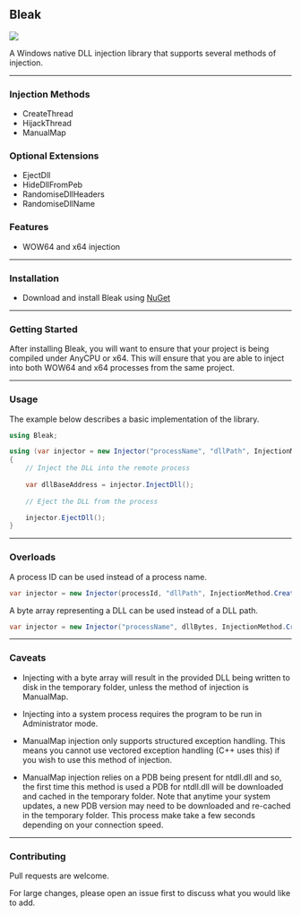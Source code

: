 ## Bleak 

![](https://github.com/Akaion/Bleak/workflows/Continuous%20Integration/badge.svg)

A Windows native DLL injection library that supports several methods of injection.

----

### Injection Methods

* CreateThread
* HijackThread
* ManualMap

### Optional Extensions

* EjectDll
* HideDllFromPeb
* RandomiseDllHeaders
* RandomiseDllName

### Features

* WOW64 and x64 injection

----

### Installation

* Download and install Bleak using [NuGet](https://www.nuget.org/packages/Bleak)

----

### Getting Started

After installing Bleak, you will want to ensure that your project is being compiled under AnyCPU or x64. This will ensure that you are able to inject into both WOW64 and x64 processes from the same project.

----

### Usage

The example below describes a basic implementation of the library.

```csharp
using Bleak;

using (var injector = new Injector("processName", "dllPath", InjectionMethod.CreateThread, InjectionFlags.None))
{
    // Inject the DLL into the remote process
	
    var dllBaseAddress = injector.InjectDll();
	
    // Eject the DLL from the process

    injector.EjectDll();
}
```

----

### Overloads

A process ID can be used instead of a process name.

```csharp
var injector = new Injector(processId, "dllPath", InjectionMethod.CreateThread, InjectionFlags.None);
```

A byte array representing a DLL can be used instead of a DLL path.

```csharp
var injector = new Injector("processName", dllBytes, InjectionMethod.CreateThread, InjectionFlags.None);
```
----

### Caveats

* Injecting with a byte array will result in the provided DLL being written to disk in the temporary folder, unless the method of injection is ManualMap.

* Injecting into a system process requires the program to be run in Administrator mode.

* ManualMap injection only supports structured exception handling. This means you cannot use vectored exception handling (C++ uses this) if you wish to use this method of injection.

* ManualMap injection relies on a PDB being present for ntdll.dll and so, the first time this method is used a PDB for ntdll.dll will be downloaded and cached in the temporary folder. Note that anytime your system updates, a new PDB version may need to be downloaded and re-cached in the temporary folder. This process make take a few seconds depending on your connection speed.

----

### Contributing

Pull requests are welcome. 

For large changes, please open an issue first to discuss what you would like to add.
